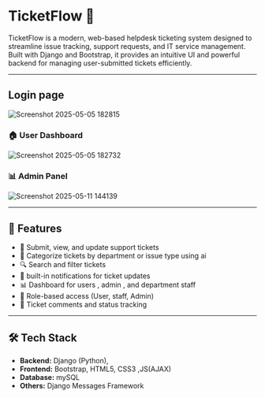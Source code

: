 # TicketFlow 🎫

TicketFlow is a modern, web-based helpdesk ticketing system designed to streamline issue tracking, support requests, and IT service management.
Built with Django and Bootstrap, it provides an intuitive UI and powerful backend for managing user-submitted tickets efficiently.

---

## Login page
![Screenshot 2025-05-05 182815](https://github.com/user-attachments/assets/d86056a2-ae44-4ce3-9a99-7e844f2cc875)

### 🏠 User Dashboard

![Screenshot 2025-05-05 182732](https://github.com/user-attachments/assets/83d44832-baca-403a-ad93-5279f307fd52)


### 📊 Admin Panel
![Screenshot 2025-05-11 144139](https://github.com/user-attachments/assets/dc0a2e32-c7c6-4f90-a553-cb34687d7311)

---

## 🚀 Features

- 📝 Submit, view, and update support tickets
- 📂 Categorize tickets by department or issue type using ai
- 🔍 Search and filter tickets
- 🔔 built-in notifications for ticket updates
- 📊 Dashboard for users , admin , and department staff
- 🔐 Role-based access (User, staff, Admin)
- 💬 Ticket comments and status tracking

---

## 🛠 Tech Stack

- **Backend:** Django (Python),
- **Frontend:** Bootstrap, HTML5, CSS3 ,JS(AJAX)
- **Database:** mySQL 
- **Others:** Django Messages Framework
